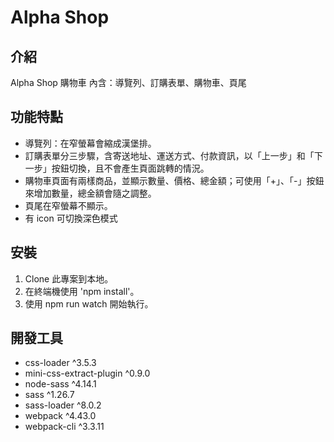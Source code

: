 # Alpha Shop
## 介紹
Alpha Shop 購物車
內含：導覽列、訂購表單、購物車、頁尾

## 功能特點
- 導覽列：在窄螢幕會縮成漢堡排。
- 訂購表單分三步驟，含寄送地址、運送方式、付款資訊，以「上一步」和「下一步」按鈕切換，且不會產生頁面跳轉的情況。
- 購物車頁面有兩樣商品，並顯示數量、價格、總金額；可使用「+」、「-」按鈕來增加數量，總金額會隨之調整。
- 頁尾在窄螢幕不顯示。
- 有 icon 可切換深色模式

## 安裝
1. Clone 此專案到本地。
2. 在終端機使用 'npm install'。
3. 使用 npm run watch 開始執行。


## 開發工具
- css-loader ^3.5.3
- mini-css-extract-plugin ^0.9.0
- node-sass ^4.14.1
- sass ^1.26.7
- sass-loader ^8.0.2
- webpack ^4.43.0
- webpack-cli ^3.3.11